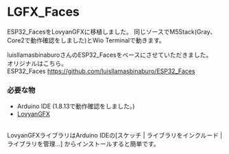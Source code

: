 # LGFX_Faces
ESP32_FacesをLovyanGFXに移植しました。
同じソースでM5Stack(Gray、Core2で動作確認をしました)とWio Terminalで動きます。

luisllamasbinaburoさんのESP32_Facesをベースにさせていただきました。<br>
オリジナルはこちら。<br>
ESP32_Faces <https://github.com/luisllamasbinaburo/ESP32_Faces><br>

### 必要な物 ###
* Arduino IDE (1.8.13で動作確認をしました。)<br>
* [LovyanGFX](https://github.com/lovyan03/LovyanGFX "Title")<br><br>

LovyanGFXライブラリはArduino IDEの[スケッチ | ライブラリをインクルード |ライブラリを管理...] からインストールすると簡単です。
